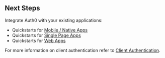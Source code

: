 ## Next Steps

Integrate Auth0 with your existing applications:
- Quickstarts for [Mobile / Native Apps](/quickstart/native)
- Quickstarts for [Single Page Apps](/quickstart/spa)
- Quickstarts for [Web Apps](/quickstart/webapp)

For more information on client authentication refer to [Client Authentication](/client-auth).